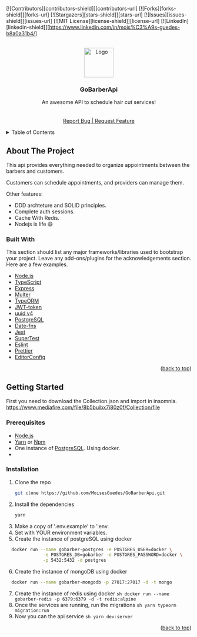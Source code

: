 <div id="top"></div>
<!--
*** Thanks for checking out the Best-README-Template. If you have a suggestion
*** that would make this better, please fork the repo and create a pull request
*** or simply open an issue with the tag "enhancement".
*** Don't forget to give the project a star!
*** Thanks again! Now go create something AMAZING! :D
-->



<!-- PROJECT SHIELDS -->
<!--
*** I'm using markdown "reference style" links for readability.
*** Reference links are enclosed in brackets [ ] instead of parentheses ( ).
*** See the bottom of this document for the declaration of the reference variables
*** for contributors-url, forks-url, etc. This is an optional, concise syntax you may use.
*** https://www.markdownguide.org/basic-syntax/#reference-style-links
-->
[![Contributors][contributors-shield]][contributors-url]
[![Forks][forks-shield]][forks-url]
[![Stargazers][stars-shield]][stars-url]
[![Issues][issues-shield]][issues-url]
[![MIT License][license-shield]][license-url]
[![LinkedIn][linkedin-shield]][https://www.linkedin.com/in/mois%C3%A9s-guedes-b8a0a31b4/]



<!-- PROJECT LOGO -->
<br />
<div align="center">
  <a href="#">
      <img src="https://camo.githubusercontent.com/94de76a75fb09167be3cce104ab34ad5585e55fc40217ec702bd1607b8119f93/68747470733a2f2f7265732e636c6f7564696e6172792e636f6d2f656c6961736763662f696d6167652f75706c6f61642f76313538383632353336392f476f4261726265722f6c6f676f5f6977317639662e737667" alt="Logo" width="80" height="80">
  </a>

  <h3 align="center">GoBarberApi</h3>

  <p align="center">
    An awesome API to schedule hair cut services!
    <br />
    <br />
    <br />
    <a href="https://github.com/MoisesGuedes/GoBarberApi/issues">Report Bug | Request Feature</a>
  </p>
</div>



<!-- TABLE OF CONTENTS -->
<details>
  <summary>Table of Contents</summary>
  <ol>
    <li>
      <a href="#about-the-project">About The Project</a>
      <ul>
        <li><a href="#built-with">Built With</a></li>
      </ul>
    </li>
    <li>
      <a href="#getting-started">Getting Started</a>
      <ul>
        <li><a href="#prerequisites">Prerequisites</a></li>
        <li><a href="#installation">Installation</a></li>
      </ul>
    </li>
    <li><a href="#usage">Usage</a></li>
    <li><a href="#roadmap">Roadmap</a></li>
    <li><a href="#contributing">Contributing</a></li>
    <li><a href="#license">License</a></li>
    <li><a href="#contact">Contact</a></li>
    <li><a href="#acknowledgments">Acknowledgments</a></li>
  </ol>
</details>



<!-- ABOUT THE PROJECT -->
## About The Project

This api provides everything needed to organize appointments between the barbers and customers.

Customers can schedule appointments, and providers can manage them.

Other features:
* DDD archteture and SOLID principles.
* Complete auth sessions. 
* Cache With Redis.
* Nodejs is life :smile:

### Built With

This section should list any major frameworks/libraries used to bootstrap your project. Leave any add-ons/plugins for the acknowledgements section. Here are a few examples.

* [Node.js](https://nodejs.org/en/)
* [TypeScript](TypeScript)
* [Express](https://expressjs.com/pt-br/)
* [Multer](https://www.npmjs.com/package/multer)
* [TypeORM](https://typeorm.io/)
* [JWT-token](https://www.npmjs.com/package/jsonwebtoken)
* [uuid v4](https://www.npmjs.com/package/uuidv4)
* [PostgreSQL](https://www.postgresql.org/)
* [Date-fns](https://date-fns.org/)
* [Jest](https://jestjs.io/pt-BR/)
* [SuperTest](https://www.npmjs.com/package/supertest)
* [Eslint](https://eslint.org/)
* [Prettier](https://prettier.io/)
* [EditorConfig](https://editorconfig.org/)

<p align="right">(<a href="#top">back to top</a>)</p>



<!-- GETTING STARTED -->
## Getting Started

First you need to download the Collection.json and import in insomnia.
https://www.mediafire.com/file/8b5buibx7i80z0f/Collection/file

### Prerequisites

* [Node.js](https://nodejs.org/en/)
* [Yarn](https://nodejs.org/en/) or [Npm](https://nodejs.org/en/)
* One instance of [PostgreSQL](https://www.postgresql.org/). Using docker.
* 
### Installation

1. Clone the repo
   ```sh
   git clone https://github.com/MoisesGuedes/GoBarberApi.git
   ```
2. Install the dependencies
   ```sh
   yarn
   ```
3. Make a copy of '.env.example' to '.env.
4. Set with YOUR environment variables.
5. Create the instance of postgreSQL using docker
```sh
  docker run --name gobarber-postgres -e POSTGRES_USER=docker \
              -e POSTGRES_DB=gobarber -e POSTGRES_PASSWORD=docker \
              -p 5432:5432 -d postgres
```
6. Create the instance of mongoDB using docker
```sh
  docker run --name gobarber-mongodb -p 27017:27017 -d -t mongo
```
7. Create the instance of redis using docker
``sh
  docker run --name gobarber-redis -p 6379:6379 -d -t redis:alpine
``
8. Once the services are running, run the migrations
``sh
  yarn typeorm migration:run
``
9. Now you can the api service
``sh
  yarn dev:server
``
<p align="right">(<a href="#top">back to top</a>)</p>
